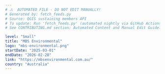 ```yaml
---
# ⚠️  AUTOMATED FILE - DO NOT EDIT MANUALLY!
# Generated by: fetch_feeds.py
# Source: QGIS sustaining members API
# To update: Run 'fetch_feeds.py' (automated nightly via GitHub Actions)
# See CONTRIBUTING.md section: Automated Content and Manual Edit Guidelines

level: "Small"
title: "MBS Environmental"
logo: "mbs-environmental.png"
startDate: "2025-03-01"
endDate: "2026-02-28"
link: "https://mbsenvironmental.com.au/"
country: "Australia"
---
```

